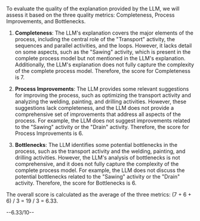 To evaluate the quality of the explanation provided by the LLM, we will assess it based on the three quality metrics: Completeness, Process Improvements, and Bottlenecks.

1. **Completeness**: The LLM's explanation covers the major elements of the process, including the central role of the "Transport" activity, the sequences and parallel activities, and the loops. However, it lacks detail on some aspects, such as the "Sawing" activity, which is present in the complete process model but not mentioned in the LLM's explanation. Additionally, the LLM's explanation does not fully capture the complexity of the complete process model. Therefore, the score for Completeness is 7.

2. **Process Improvements**: The LLM provides some relevant suggestions for improving the process, such as optimizing the transport activity and analyzing the welding, painting, and drilling activities. However, these suggestions lack completeness, and the LLM does not provide a comprehensive set of improvements that address all aspects of the process. For example, the LLM does not suggest improvements related to the "Sawing" activity or the "Drain" activity. Therefore, the score for Process Improvements is 6.

3. **Bottlenecks**: The LLM identifies some potential bottlenecks in the process, such as the transport activity and the welding, painting, and drilling activities. However, the LLM's analysis of bottlenecks is not comprehensive, and it does not fully capture the complexity of the complete process model. For example, the LLM does not discuss the potential bottlenecks related to the "Sawing" activity or the "Drain" activity. Therefore, the score for Bottlenecks is 6.

The overall score is calculated as the average of the three metrics: (7 + 6 + 6) / 3 = 19 / 3 = 6.33.

--6.33/10--